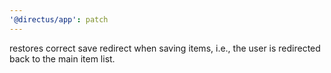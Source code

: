 ```yaml
---
'@directus/app': patch
---
```


restores correct save redirect when saving items, i.e., the user is redirected back to the main item list.
